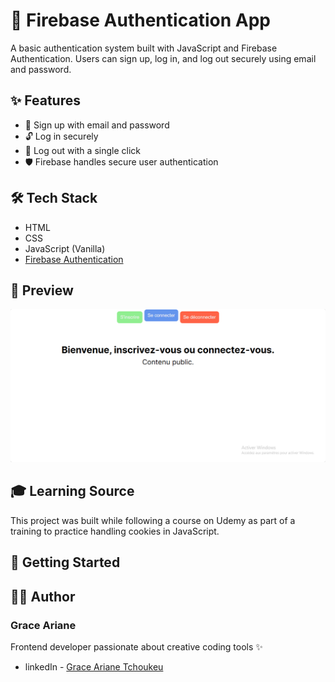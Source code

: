 # 🔐 Firebase Authentication App

A basic authentication system built with JavaScript and Firebase Authentication. Users can sign up, log in, and log out securely using email and password.

## ✨ Features

- 📝 Sign up with email and password  
- 🔓 Log in securely  
- 🚪 Log out with a single click  
- 🛡️ Firebase handles secure user authentication  


## 🛠️ Tech Stack

- HTML  
- CSS  
- JavaScript (Vanilla)  
- [Firebase Authentication](https://firebase.google.com/products/auth)

## 📸 Preview

![preview](./preview.png)

## 🎓 Learning Source
This project was built while following a course on Udemy as part of a training to practice handling cookies in JavaScript.

## 🚀 Getting Started


## 👨‍💻 Author

### Grace Ariane
Frontend developer passionate about creative coding tools ✨
- linkedIn - [Grace Ariane Tchoukeu](https://www.linkedin.com/in/grace-ariane-tchoukeu)
